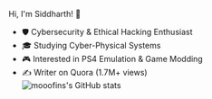 Hi, I'm Siddharth! 👋

- 🛡️ Cybersecurity & Ethical Hacking Enthusiast  
- 🎓 Studying Cyber-Physical Systems  
- 🎮 Interested in PS4 Emulation & Game Modding  
- ✍️ Writer on Quora (1.7M+ views)  
![mooofins's GitHub stats](https://github-readme-stats.vercel.app/api?username=mooofin&show_icons=true&theme=radical)




